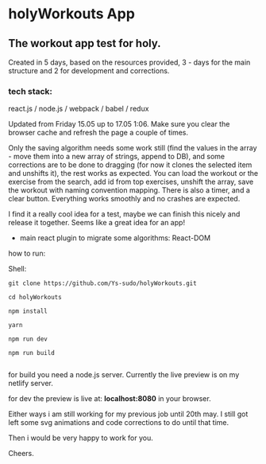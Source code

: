 # holyWorkouts App

## The workout app test for holy.
Created in 5 days, based on the resources provided,
3 - days for the main structure and 2 for development and corrections.

### tech stack:
react.js / node.js / webpack / babel / redux

Updated from Friday 15.05 up to 17.05 1:06.
Make sure you clear the browser cache and
refresh the page a couple of times.

Only the saving algorithm needs some work still (find the values in the array - move them into a new array of strings, append to DB), and some corrections are to be done to dragging (for now it clones the selected item and unshifts it), the rest works as expected. You can load the workout or the exercise from the search, add id from top exercises, unshift the array, save the workout with naming convention mapping. There is also
a timer, and a clear button. Everything works smoothly and no crashes are expected.

I find it a really cool idea for a test, maybe we can finish this nicely
and release it together. Seems like a great idea for an app!




- main react plugin to migrate some algorithms: React-DOM

how to run:

Shell:
```
git clone https://github.com/Ys-sudo/holyWorkouts.git
```
```
cd holyWorkouts

npm install

yarn

npm run dev  

npm run build


```

for build you need a node.js server.
Currently the live preview is on my netlify server.

for dev the preview is live at: **localhost:8080** in your browser.


Either ways i am still working for my previous job until 20th may.
I still got left some svg animations and code corrections to do until that
time.

Then i would be very happy to work for you.

Cheers.
